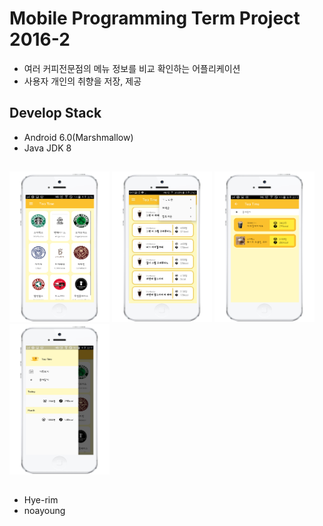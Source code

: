 # Mobile Programming Term Project 2016-2
- 여러 커피전문점의 메뉴 정보를 비교 확인하는 어플리케이션
- 사용자 개인의 취향을 저장, 제공

## Develop Stack
- Android 6.0(Marshmallow)
- Java JDK 8


##
<img src="https://github.com/hye-rim/Images/blob/master/mobile_term_project-2016-2/main.png" width="160"> <img src="https://github.com/hye-rim/Images/blob/master/mobile_term_project-2016-2/list_sort.png" width="160"> <img src="https://github.com/hye-rim/Images/blob/master/mobile_term_project-2016-2/favorites.png" width="160"> <img src="https://github.com/hye-rim/Images/blob/master/mobile_term_project-2016-2/navigation drawer.png" width="160">

## 
- Hye-rim
- noayoung
